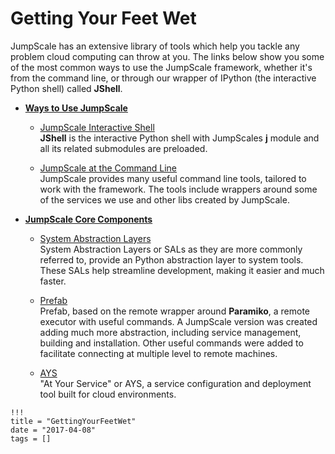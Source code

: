# Getting Your Feet Wet

JumpScale has an extensive library of tools which help you tackle any problem cloud computing can throw at you. The links below show you some of the most common ways to use the JumpScale framework, whether it's from the command line, or through our wrapper of IPython (the interactive Python shell) called **JShell**.

- [__Ways to Use JumpScale__](WaysToUseJS.md)

  - [JumpScale Interactive Shell](JShell.md)  
    **JShell** is the interactive Python shell with JumpScales **j** module and all its related submodules are preloaded.  

  - [JumpScale at the Command Line](JSAtCommandLine.md)  
    JumpScale provides many useful command line tools, tailored to work with the framework. The tools include wrappers around some of the services we use and other libs created by JumpScale.  

- [__JumpScale Core Components__](Components.md)

  - [System Abstraction Layers](SALs.md)  
    System Abstraction Layers or SALs as they are more commonly referred to, provide an Python abstraction layer to system tools. These SALs help streamline development, making it easier and much faster.  

  - [Prefab](Prefab.md)  
    Prefab, based on the remote wrapper around **Paramiko**, a remote executor with useful commands. A JumpScale version was created adding much more abstraction, including service management, building and installation. Other useful commands were added to facilitate connecting at multiple level to remote machines.   

  - [AYS](AYS.md)  
    "At Your Service" or AYS, a service configuration and deployment tool built for cloud environments.

```
!!!
title = "GettingYourFeetWet"
date = "2017-04-08"
tags = []
```
